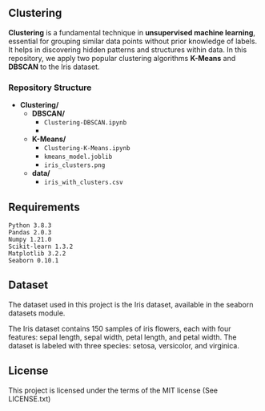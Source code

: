 ## Clustering

**Clustering** is a fundamental technique in **unsupervised machine learning**, essential for grouping similar data points without prior knowledge of labels. It helps in discovering hidden patterns and structures within data. In this repository, we apply two popular clustering algorithms **K-Means** and **DBSCAN** to the Iris dataset.


### Repository Structure

- **Clustering/**
  - **DBSCAN/**
    - `Clustering-DBSCAN.ipynb`
    - 
  - **K-Means/**
    - `Clustering-K-Means.ipynb`
    - `kmeans_model.joblib`
    - `iris_clusters.png`
  - **data/**
    - `iris_with_clusters.csv`
  
   

## Requirements

    Python 3.8.3
    Pandas 2.0.3
    Numpy 1.21.0
    Scikit-learn 1.3.2
    Matplotlib 3.2.2
    Seaborn 0.10.1


## Dataset

The dataset used in this project is the Iris dataset, available in the seaborn datasets module.

The Iris dataset contains 150 samples of iris flowers, each with four features: sepal length, sepal width, petal length, and petal width. The dataset is labeled with three species: setosa, versicolor, and virginica.


## License

This project is licensed under the terms of the MIT license (See LICENSE.txt)
